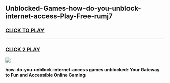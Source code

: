 
## Unblocked-Games-how-do-you-unblock-internet-access-Play-Free-rumj7
<h3>
<a href="https://premium76.site?title=how-do-you-unblock-internet-access&ref=18A1">CLICK TO PLAY</a></h3>
<hr>

<h3>
<a href="https://premium76.site?title=how-do-you-unblock-internet-access&ref=18A1">CLICK 2 PLAY</a>
  
</h3>

<a href="https://premium76.site?title=how-do-you-unblock-internet-access&ref=18A1"><img src="https://clearcache.store/games.png"></a>


**how-do-you-unblock-internet-access games unblocked: Your Gateway to Fun and Accessible Online Gaming**
